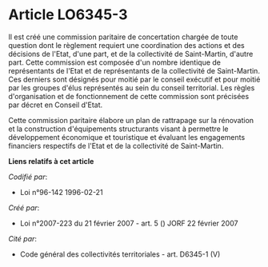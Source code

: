 # Article LO6345-3

Il est créé une commission paritaire de concertation chargée de toute question dont le règlement requiert une coordination
des actions et des décisions de l'Etat, d'une part, et de la collectivité de Saint-Martin, d'autre part. Cette commission est
composée d'un nombre identique de représentants de l'Etat et de représentants de la collectivité de Saint-Martin. Ces
derniers sont désignés pour moitié par le conseil exécutif et pour moitié par les groupes d'élus représentés au sein du
conseil territorial. Les règles d'organisation et de fonctionnement de cette commission sont précisées par décret en Conseil
d'Etat.

Cette commission paritaire élabore un plan de rattrapage sur la rénovation et la construction d'équipements structurants
visant à permettre le développement économique et touristique et évaluant les engagements financiers respectifs de l'Etat et
de la collectivité de Saint-Martin.

**Liens relatifs à cet article**

_Codifié par_:

  - Loi n°96-142 1996-02-21

_Créé par_:

  - Loi n°2007-223 du 21 février 2007 - art. 5 () JORF 22 février 2007

_Cité par_:

  - Code général des collectivités territoriales - art. D6345-1 (V)

